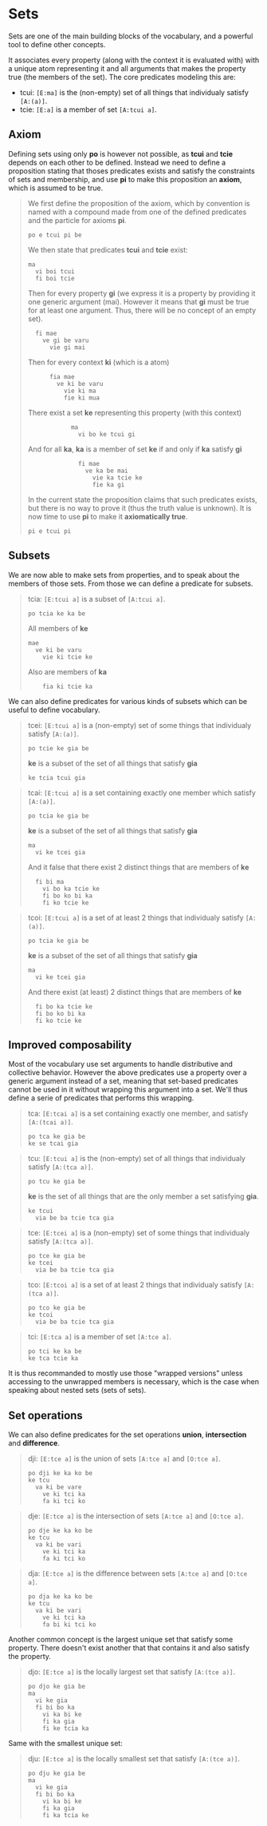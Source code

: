 # Sets

Sets are one of the main building blocks of the vocabulary, and a powerful tool
to define other concepts.

It associates every property (along with the context it is evaluated with) with
a unique atom representing it and all arguments that makes the property true (the
members of the set). The core predicates modeling this are:

- tcui: `[E:ma]` is the (non-empty) set of all things that individualy satisfy
  `[A:(a)]`.
- tcie: `[E:a]` is a member of set `[A:tcui a]`.

## Axiom

Defining sets using only __po__ is however not possible, as __tcui__ and
__tcie__ depends on each other to be defined. Instead we need to define a
proposition stating that thoses predicates exists and satisfy the constraints of
sets and membership, and use __pi__ to make this proposition an __axiom__, which
is assumed to be true.

> We first define the proposition of the axiom, which by convention is named
> with a compound made from one of the defined predicates and the particle for
> axioms __pi__.
> ```
> po e tcui pi be
> ```
> We then state that predicates __tcui__ and __tcie__ exist:
> ```
> ma
>   vi boi tcui
>   fi boi tcie
> ```
> Then for every property __gi__ (we express it is a property by providing it
> one generic argument (mai). However it means that __gi__ must be true for at
> least one argument. Thus, there will be no concept of an empty set).
> ```
>   fi mae
>     ve gi be varu
>       vie gi mai
> ```
> Then for every context __ki__ (which is a atom)
> ```
>       fia mae
>         ve ki be varu
>           vie ki ma
>           fie ki mua
> ```
> There exist a set __ke__ representing this property (with this context)
> ```
>             ma
>               vi bo ke tcui gi
> ```
> And for all __ka__, __ka__ is a member of set __ke__ if and only if __ka__
> satisfy __gi__
> ```
>               fi mae
>                 ve ka be mai
>                   vie ka tcie ke
>                   fie ka gi
> ```
> In the current state the proposition claims that such predicates exists, but
> there is no way to prove it (thus the truth value is unknown). It is now time
> to use __pi__ to make it __axiomatically true__.
>
> ```
> pi e tcui pi
> ```

## Subsets

We are now able to make sets from properties, and to speak about the members
of those sets. From those we can define a predicate for subsets.

> tcia: `[E:tcui a]` is a subset of `[A:tcui a]`.
>
> ```
> po tcia ke ka be
> ```
>
> All members of __ke__
>
> ```
> mae
>   ve ki be varu 
>     vie ki tcie ke
> ```
>
> Also are members of __ka__
>
> ```
>     fia ki tcie ka
> ```

We can also define predicates for various kinds of subsets which can be useful
to define vocabulary.

> tcei: `[E:tcui a]` is a (non-empty) set of some things that individualy satisfy `[A:(a)]`.
>
> ```
> po tcie ke gia be
> ```
>
> __ke__ is a subset of the set of all things that satisfy __gia__
>
> ```
> ke tcia tcui gia
> ```

> tcai: `[E:tcui a]` is a set containing exactly one member which satisfy `[A:(a)]`.
>
> ```
> po tcia ke gia be
> ```
>
> __ke__ is a subset of the set of all things that satisfy __gia__
>
> ```
> ma
>   vi ke tcei gia
> ```
> 
> And it false that there exist 2 distinct things that are members of __ke__ 
> 
> ```
>   fi bi ma
>     vi bo ka tcie ke
>     fi bo ko bi ka
>     fi ko tcie ke
> ```

> tcoi: `[E:tcui a]` is a set of at least 2 things that individualy satisfy `[A:(a)]`.
>
> ```
> po tcia ke gia be
> ```
>
> __ke__ is a subset of the set of all things that satisfy __gia__
>
> ```
> ma
>   vi ke tcei gia
> ```
> 
> And there exist (at least) 2 distinct things that are members of __ke__ 
> 
> ```
>   fi bo ka tcie ke
>   fi bo ko bi ka
>   fi ko tcie ke
> ```

## Improved composability

Most of the vocabulary use set arguments to handle distributive and collective
behavior. However the above predicates use a property over a generic argument
instead of a set, meaning that set-based predicates cannot be used in it
without wrapping this argument into a set. We'll thus define a serie of
predicates that performs this wrapping.

> tca: `[E:tcai a]` is a set containing exactly one member, and satisfy `[A:(tcai a)]`.
>
> ```
> po tca ke gia be
> ke se tcai gia
> ```

> tcu: `[E:tcui a]` is the (non-empty) set of all things that individualy satisfy `[A:(tca a)]`.
>
> ```
> po tcu ke gia be
> ```
>
> __ke__ is the set of all things that are the only member a set satisfying __gia__.
>
> ```
> ke tcui
>   via be ba tcie tca gia
> ```

> tce: `[E:tcei a]` is a (non-empty) set of some things that individualy satisfy `[A:(tca a)]`.
>
> ```
> po tce ke gia be
> ke tcei
>   via be ba tcie tca gia
> ```

> tco: `[E:tcoi a]` is a set of at least 2 things that individualy satisfy `[A:(tca a)]`.
>
> ```
> po tco ke gia be
> ke tcoi
>   via be ba tcie tca gia
> ```

> tci: `[E:tca a]` is a member of set `[A:tce a]`.
>
> ```
> po tci ke ka be
> ke tca tcie ka
> ```

It is thus recommanded to mostly use those "wrapped versions" unless accessing
to the unwrapped members is necessary, which is the case when speaking about
nested sets (sets of sets). 

## Set operations

We can also define predicates for the set operations __union__, __intersection__
and __difference__.

> dji: `[E:tce a]` is the union of sets `[A:tce a]` and `[O:tce a]`.
> ```
> po dji ke ka ko be
> ke tcu
>   va ki be vare
>     ve ki tci ka
>     fa ki tci ko
> ```

> dje: `[E:tce a]` is the intersection of sets `[A:tce a]` and `[O:tce a]`.
> ```
> po dje ke ka ko be
> ke tcu
>   va ki be vari
>     ve ki tci ka
>     fa ki tci ko
> ```

> dja: `[E:tce a]` is the difference between sets `[A:tce a]` and `[O:tce a]`.
> ```
> po dja ke ka ko be
> ke tcu
>   va ki be vari
>     ve ki tci ka
>     fa bi ki tci ko
> ```

Another common concept is the largest unique set that satisfy some property.
There doesn't exist another that that contains it and also satisfy the
property.

> djo: `[E:tce a]` is the locally largest set that satisfy `[A:(tce a)]`.
> ```
> po djo ke gia be
> ma
>   vi ke gia
>   fi bi bo ka
>     vi ka bi ke
>     fi ka gia
>     fi ke tcia ka
> ```

Same with the smallest unique set:

> dju: `[E:tce a]` is the locally smallest set that satisfy `[A:(tce a)]`.
> ```
> po dju ke gia be
> ma
>   vi ke gia
>   fi bi bo ka
>     vi ka bi ke
>     fi ka gia
>     fi ka tcia ke
> ```